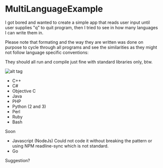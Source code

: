 # MultiLanguageExample

I got bored and wanted to create a simple app that reads user input until user supplies "q" to quit program, then I tried to see in how many languages I can write them in.

Please note that formating and the way they are written was done on purpose to cycle through all programs and see the similarities as they might not follow language specific conventions:

They should all run and compile just fine with standard libraries only, btw.

![alt tag](http://i.giphy.com/a6FyDO69QC0U0.gif)

* C++
* C#
* Objective C
* Java
* PHP
* Python (2 and 3)
* Perl
* Ruby
* Bash

Soon
* Javascript (NodeJs) Could not code it without breaking the pattern or using NPM readline-sync which is not standard.
* Go

Suggestion?
